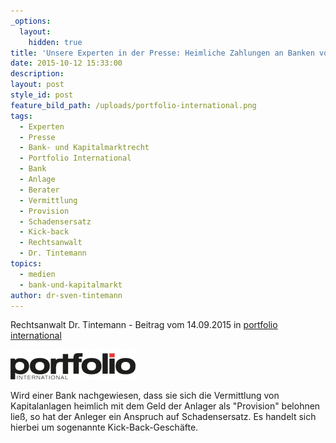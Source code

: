```yaml
---
_options:
  layout:
    hidden: true
title: 'Unsere Experten in der Presse: Heimliche Zahlungen an Banken von Anlegergeldern'
date: 2015-10-12 15:33:00
description:
layout: post
style_id: post
feature_bild_path: /uploads/portfolio-international.png
tags:
  - Experten
  - Presse
  - Bank- und Kapitalmarktrecht
  - Portfolio International
  - Bank
  - Anlage
  - Berater
  - Vermittlung
  - Provision
  - Schadensersatz
  - Kick-back
  - Rechtsanwalt
  - Dr. Tintemann
topics:
  - medien
  - bank-und-kapitalmarkt
author: dr-sven-tintemann
---
```


Rechtsanwalt Dr. Tintemann - Beitrag vom 14.09.2015 in [portfolio international](http://www.portfolio-international.de/no_cache/newsdetails-print/article/wacklige-klagen-zu-kick-backs-i.html?type=98&amp;tx_ttnews%5BsViewPointer%5D=1&amp;print=1)

![Portfolio International Logo - Fremde Marke](/uploads/versions/portfolio-international---x----200-48x---.png)

Wird einer Bank nachgewiesen, dass sie sich die Vermittlung von Kapitalanlagen heimlich mit dem Geld der Anlager als "Provision" belohnen lie&szlig;, so hat der Anleger ein Anspruch auf Schadensersatz. Es handelt sich hierbei um sogenannte Kick-Back-Gesch&auml;fte.